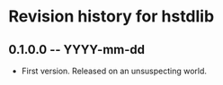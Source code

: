 # Revision history for hstdlib

## 0.1.0.0 -- YYYY-mm-dd

* First version. Released on an unsuspecting world.
